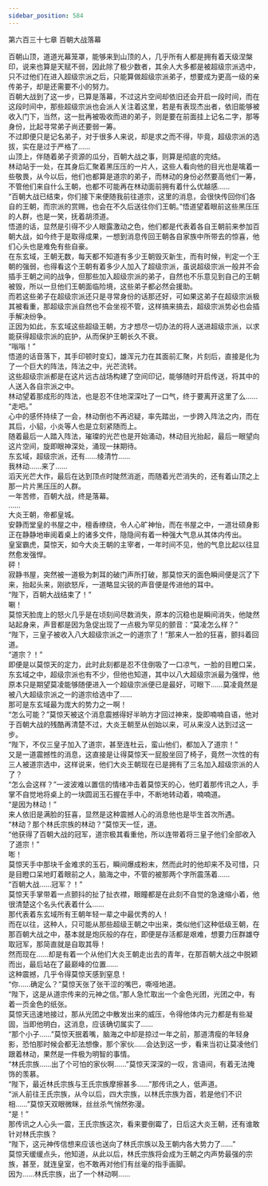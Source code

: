 ```yaml
---
sidebar_position: 584
---
```

 第六百三十七章 百朝大战落幕


百朝山顶，道道光幕笼罩，能够来到山顶的人，几乎所有人都是拥有着天级涅槃印，说来也算是天赋不弱，因此除了极少数者，其余人大多都是被超级宗派选中，只不过他们在进入超级宗派之后，只能算做超级宗派弟子，想要成为更高一级的亲传弟子，却是还需要不小的努力。  
百朝大战到了这一步，已算是落幕，不过这片空间却依旧还会开启一段时间，而在这段时间中，那些超级宗派也会派人关注着这里，若是有表现杰出者，依旧能够被收入门下，当然，这一批再被吸收而进的弟子，则是要在前面挂上记名二字，那等身份，比起寻常弟子尚还要弱一筹。  
不过即便只是记名弟子，对于很多人来说，却是求之而不得，毕竟，超级宗派的选拔，实在是过于严格了……  
山顶上，伴随着弟子资源的瓜分，百朝大战之事，则算是彻底的完结。  
林动站于一处，在其身后汇聚着黑压压的一片人，这些人看向他的目光也是噙着一些敬畏，从今以后，他们也都算是道宗的弟子，而林动的身份必然要高他们一筹，不管他们来自什么王朝，也都不可能再在林动面前拥有着什么优越感……  
“百朝大战已结束，你们接下来便随我前往道宗，这里的消息，会很快传回你们各自的王朝，而宗派的赏赐，也会在不久后送往你们王朝。”悟道望着眼前这些黑压压的人群，也是一笑，抚着胡须道。  
悟道的话，显然是引得不少人眼露激动之色，他们都是代表着各自王朝前来参加百朝大战，如今终于是取得成果，一想到消息传回王朝各自家族中所带去的惊喜，他们心头也是难免有些自豪。  
在东玄域，王朝无数，每天都不知道有多少王朝毁灭新生，而有时候，判定一个王朝的强弱，也得看这个王朝有着多少人加入了超级宗派，虽说超级宗派一般并不会插手王朝之间的战争，但那些加入超级宗派的弟子，自然也不乐意见到自己的王朝被毁，所以一旦他们王朝面临险境，这些弟子都必然会援助。  
而若这些弟子在超级宗派还只是寻常身份的话那还好，可如果这弟子在超级宗派极其被看重，那超级宗派自然也不会坐视不管，这样搞来搞去，超级宗派势必也会插手解决纷争。  
正因为如此，东玄域这些超级王朝，方才想尽一切办法的将人送进超级宗派，以求能获得超级宗派的庇护，从而保护王朝长久不衰。  
“嗡嗡！”  
悟道的话音落下，其手印顿时变幻，雄浑元力在其面前汇聚，片刻后，直接是化为了一个巨大的阵法，阵法之中，光芒流转。  
这些超级宗派都是在这片远古战场构建了空间印记，能够随时开启传送，将其中的人送入各自宗派之中。  
林动望着那成形的阵法，也是忍不住地深深吐了一口气，终于要离开这里了么……  
“走吧。”  
心中的感怀持续了一会，林动倒也不再迟疑，率先踏出，一步跨入阵法之内，而在其后，小貂，小炎等人也是立刻紧随而上。  
随着最后一人踏入阵法，璀璨的光芒也是开始涌动，林动目光抬起，最后一眼望向这片空间，旋即眼神深处，涌现一抹期待。  
东玄域，超级宗派，还有……绫清竹……  
我林动……来了……  
滔天光芒大作，最后在达到顶点时陡然消逝，而随着光芒消失的，还有着山顶之上那一片片黑压压的人群。  
一年苦修，百朝大战，终是落幕。  
……  
大炎王朝，帝都皇城。  
安静而堂皇的书屋之中，檀香缭绕，令人心旷神怡，而在书屋之中，一道壮硕身影正在静静地审阅着桌上的诸多文件，隐隐间有着一种强大气息从其体内传出。  
皇室霸虎，莫惊天，如今大炎王朝的主宰者，一年时间不见，他的气息比起以往显然愈发强悍。  
砰！  
寂静书屋，突然被一道极为刺耳的破门声所打破，那莫惊天的面色瞬间便是沉了下来，抬起头来，刚欲怒斥，一道略显尖锐的声音便是传进他的耳中。  
“陛下，百朝大战结束了！”  
唰！  
莫惊天脸庞上的怒火几乎是在顷刻间尽数消失，原本的沉稳也是瞬间消失，他陡然站起身来，声音都是因为急促出现了一点极为罕见的颤音：“莫凌怎么样？”  
“陛下，三皇子被收入八大超级宗派之一的道宗了！”那来人一脸的狂喜，颤抖着回道。  
“道宗？！”  
即便是以莫惊天的定力，此时此刻都是忍不住倒吸了一口凉气，一脸的目瞪口呆，东玄域之中，超级宗派也有不少，但他也知道，其中以八大超级宗派最为强悍，他原本只是期望莫凌能够随便进入一个超级宗派便已是最好，可眼下……莫凌竟然是被八大超级宗派之一的道宗给选中了……  
那可是东玄域最为庞大的势力之一啊！  
“怎么可能？”莫惊天被这个消息震撼得好半晌方才回过神来，旋即喃喃自语，他对于百朝大战的残酷再清楚不过，大炎王朝至从创始以来，可从来没人达到过这一步。  
“陛下，不仅三皇子加入了道宗，甚至连杜云，蛮山他们，都加入了道宗！”  
又是一道震撼性的消息，这直接是让得莫惊天一屁股坐回了椅子，竟然一次性的有三人被道宗选中，这样说来，他们大炎王朝现在已是拥有了三名加入超级宗派的人了？  
“怎么会这样？”一波波难以置信的情绪冲击着莫惊天的心，他盯着那传讯之人，手掌不自觉地将桌上的一块圆润玉石握在手中，不断地转动着，喃喃道。  
“是因为林动！”  
来人依旧是满脸的狂喜，显然是这种震撼人心的消息他也是毕生首次所遇。  
“林动？那个林氏宗族的林动？”莫惊天一怔，道。  
“他获得了百朝大战的冠军，道宗极其看重他，所以连带着将三皇子他们全部收入了道宗！”  
嘭！  
莫惊天手中那块千金难求的玉石，瞬间爆成粉末，然而此时的他却来不及可惜，只是目瞪口呆地盯着眼前之人，脑海之中，不管的被那两个字所震荡着……  
“百朝大战……冠军？！”  
莫惊天手掌带着一点颤抖的扯了扯衣襟，眼瞳都是在此刻不自觉的急速缩小着，他很清楚这个名头代表着什么……  
那代表着东玄域所有王朝年轻一辈之中最优秀的人！  
而在以往，这种人，只可能从那些超级王朝之中出来，类似他们这种低级王朝，在那百朝大战之中，基本就是炮灰般的存在，即便是存活都是艰难，想要力压群雄夺取冠军，那简直就是自取其辱！  
然而现在……却是有着一个从他们大炎王朝走出去的青年，在那百朝大战之中脱颖而出，最后站在了最巅峰的位置……  
这种震撼，几乎令得莫惊天感到窒息！  
“你……确定么？”莫惊天张了张干涩的嘴巴，嘶哑地道。  
“陛下，这是从道宗传来的元神之信。”那人急忙取出一个金色光团，光团之中，有着一页金色的纸张。  
莫惊天迅速地接过，那从光团之中散发出来的威压，令得他体内元力都是有些凝固，当即他明白，这消息，应该确切属实了……  
“那个小子……”莫惊天抿着嘴，脑海之中却是掠过一年之前，那道清瘦的年轻身影，恐怕那时候会都无法想像，那个家伙……会达到这一步，看来当初让莫凌他们跟着林动，果然是一件极为明智的事情。  
“林氏宗族……出了个可怕的家伙啊……”莫惊天深深的一叹，言语间，有着无法掩饰的羡慕。  
“陛下，最近林氏宗族与王氏宗族摩擦甚多……”那传讯之人，低声道。  
“派人前往王氏宗族，从今以后，四大宗族，以林氏宗族为首，若是他们不识相……”莫惊天双眼微眯，丝丝杀气悄然弥漫。  
“是！”  
那传讯之人心头一震，王氏宗族这次，看来要倒霉了，日后这大炎王朝，还有谁敢针对林氏宗族？  
“陛下，这元神传信想来应该也送向了林氏宗族以及王朝内各大势力了……”  
莫惊天缓缓点头，他知道，从此以后，林氏宗族将会成为王朝之内声势最强的宗族，甚至，就连皇室，也不敢再对他们有丝毫的指手画脚。  
因为……林氏宗族，出了一个林动啊……  
  
  
